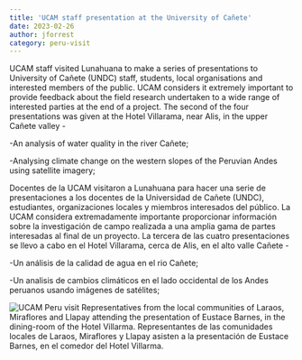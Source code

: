 ```yaml
---
title: 'UCAM staff presentation at the University of Cañete'
date: 2023-02-26
author: jforrest
category: peru-visit
---
```



UCAM staff visited Lunahuana to make a series of presentations to University of Cañete (UNDC) staff, students, local organisations and interested members of the public. 
UCAM considers it extremely important to provide feedback about the field research undertaken to a wide range of interested parties at the end of a project. 
The second of the four presentations was given at the Hotel Villarama, near Alis, in the upper Cañete valley -

-An analysis of water quality in the river Cañete;

-Analysing climate change on the western slopes of the Peruvian Andes using satellite imagery;


Docentes de la UCAM visitaron a Lunahuana para hacer una serie de presentaciones a los docentes de la Universidad de Cañete (UNDC), estudiantes, organizaciones locales y miembros interesados del público. 
La UCAM considera extremadamente importante proporcionar información sobre la investigación de campo realizada a una amplia gama de partes interesadas al final de un proyecto. 
La tercera de las cuatro presentaciones se llevo a cabo en el Hotel Villarama, cerca de Alis, en el alto valle Cañete -

-Un análisis de la calidad de agua en el rio Cañete;

-Un analisis de cambios climáticos en el lado occidental de los Andes peruanos usando imágenes de satélites;


![UCAM Peru visit](/assets/posts/Villarma2.JPG)
Representatives from the local communities of Laraos, Miraflores and Llapay attending the presentation of Eustace Barnes, in the dining-room of the Hotel Villarma.
Representantes de las comunidades locales de Laraos, Miraflores y Llapay asisten a la presentación de Eustace Barnes, en el comedor del Hotel Villarma.

